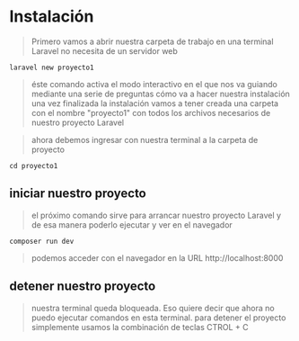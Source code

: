 # Instalación

> Primero vamos a abrir nuestra carpeta de trabajo en una terminal
> Laravel no necesita de un servidor web

    laravel new proyecto1  

> éste comando activa el modo interactivo en el que nos va guiando mediante una serie de preguntas cómo va a hacer nuestra instalación
> una vez finalizada la instalación vamos a tener creada una carpeta con el nombre "proyecto1" con todos los archivos necesarios de nuestro proyecto Laravel 

> ahora debemos ingresar con nuestra terminal a la carpeta de proyecto

    cd proyecto1  

## iniciar nuestro proyecto
> el próximo comando sirve para arrancar nuestro proyecto Laravel y de esa manera poderlo ejecutar y ver en el navegador

    composer run dev  

> podemos acceder con el navegador en la URL http://localhost:8000

## detener nuestro proyecto
> nuestra terminal queda bloqueada. Eso quiere decir que ahora no puedo ejecutar comandos en esta terminal.
> para detener el proyecto simplemente usamos la combinación de teclas 
> CTROL + C
>
